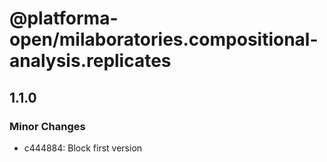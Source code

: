 # @platforma-open/milaboratories.compositional-analysis.replicates

## 1.1.0

### Minor Changes

- c444884: Block first version
